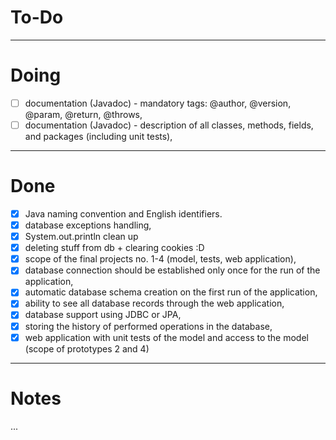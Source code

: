 # To-Do


---

# Doing

- [ ] documentation (Javadoc) - mandatory tags: @author, @version, @param, @return, @throws,
- [ ] documentation (Javadoc) - description of all classes, methods, fields, and packages (including unit tests),

---

# Done

- [x] Java naming convention and English identifiers.
- [x] database exceptions handling,
- [x] System.out.println clean up
- [x] deleting stuff from db + clearing cookies :D
- [x] scope of the final projects no. 1-4 (model, tests, web application),
- [x] database connection should be established only once for the run of the application,
- [x] automatic database schema creation on the first run of the application,
- [x] ability to see all database records through the web application,
- [x] database support using JDBC or JPA,
- [x] storing the history of performed operations in the database,
- [x] web application with unit tests of the model and access to the model (scope of prototypes 2 and 4)

--- 

# Notes

...